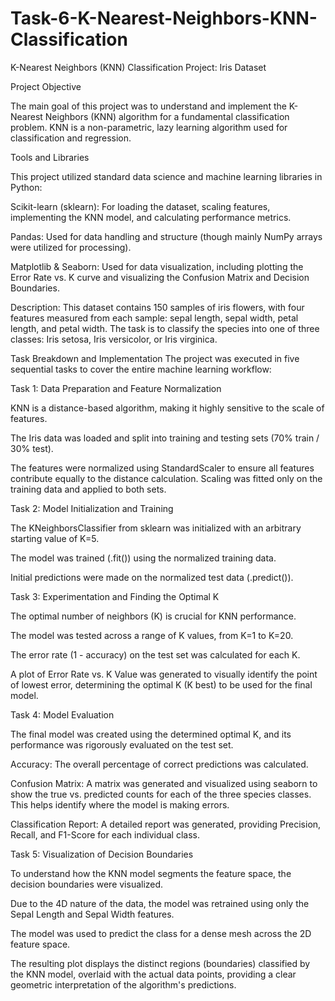 # Task-6-K-Nearest-Neighbors-KNN-Classification

K-Nearest Neighbors (KNN) Classification Project: Iris Dataset

Project Objective

The main goal of this project was to understand and implement the K-Nearest Neighbors (KNN) algorithm for a fundamental classification problem. KNN is a non-parametric, lazy learning algorithm used for classification and regression.

Tools and Libraries

This project utilized standard data science and machine learning libraries in Python:

Scikit-learn (sklearn): For loading the dataset, scaling features, implementing the KNN model, and calculating performance metrics.

Pandas: Used for data handling and structure (though mainly NumPy arrays were utilized for processing).

Matplotlib & Seaborn: Used for data visualization, including plotting the Error Rate vs. K curve and visualizing the Confusion Matrix and Decision Boundaries.

Description: This dataset contains 150 samples of iris flowers, with four features measured from each sample: sepal length, sepal width, petal length, and petal width. The task is to classify the species into one of three classes: Iris setosa, Iris versicolor, or Iris virginica.

Task Breakdown and Implementation
The project was executed in five sequential tasks to cover the entire machine learning workflow:

Task 1: Data Preparation and Feature Normalization

KNN is a distance-based algorithm, making it highly sensitive to the scale of features.

The Iris data was loaded and split into training and testing sets (70% train / 30% test).

The features were normalized using StandardScaler to ensure all features contribute equally to the distance calculation. Scaling was fitted only on the training data and applied to both sets.

Task 2: Model Initialization and Training

The KNeighborsClassifier from sklearn was initialized with an arbitrary starting value of K=5.

The model was trained (.fit()) using the normalized training data.

Initial predictions were made on the normalized test data (.predict()).

Task 3: Experimentation and Finding the Optimal K

The optimal number of neighbors (K) is crucial for KNN performance.

The model was tested across a range of K values, from K=1 to K=20.

The error rate (1 - accuracy) on the test set was calculated for each K.

A plot of Error Rate vs. K Value was generated to visually identify the point of lowest error, determining the optimal K (K 
best) to be used for the final model.

Task 4: Model Evaluation

The final model was created using the determined optimal K, and its performance was rigorously evaluated on the test set.

Accuracy: The overall percentage of correct predictions was calculated.

Confusion Matrix: A matrix was generated and visualized using seaborn to show the true vs. predicted counts for each of the three species classes. This helps identify where the model is making errors.

Classification Report: A detailed report was generated, providing Precision, Recall, and F1-Score for each individual class.

Task 5: Visualization of Decision Boundaries

To understand how the KNN model segments the feature space, the decision boundaries were visualized.

Due to the 4D nature of the data, the model was retrained using only the Sepal Length and Sepal Width features.

The model was used to predict the class for a dense mesh across the 2D feature space.

The resulting plot displays the distinct regions (boundaries) classified by the KNN model, overlaid with the actual data points, providing a clear geometric interpretation of the algorithm's predictions.
